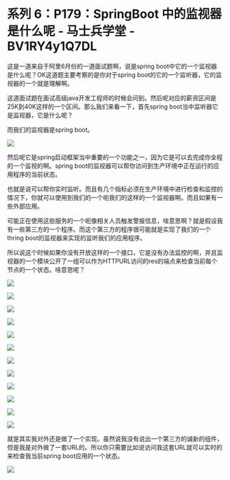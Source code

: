 # 系列 6：P179：SpringBoot 中的监视器是什么呢 - 马士兵学堂 - BV1RY4y1Q7DL

这是一道来自于阿里6月份的一道面试题啊，说是spring boot中它的一个监视器是什么呢？OK这道题主要考察的是你对于spring boot的它的一个监听器，它的监视器的一个就是理解啊。

这道面试题在面试高级java开发工程师的时候会问到。然后呢对应的薪资区间是25K到40K这样的一个区间。那么我们来看一下，首先spring boot当中监听器它是监视器，它是什么呢？

而我们的监视器是spring boot。

![](img/4d659dcb9ab7947457ff12cd17f2566a_1.png)

然后呢它是spring启动框架当中重要的一个功能之一，因为它是可以去完成你全程的一个监视的啊。spring boot的监视器可以帮你访问到生产环境中正在运行的应用程序的当前状态。

也就是说可以帮你实时监听。而且有几个指标必须在生产环境中进行检查和监控的情况下，你就可以使用到我们的一个呃我们的这样的一个监视器啊。而且如果有一些外部应用。

可能正在使用这些服务的一个呃像相关人员触发警报信息，啥意思啊？就是假设我有一些第三方的一个程序。而这个第三方的程序很可能就是实现了我们的一个thring boot的监视器来实现的监听我们的应用程序。

所以说这个时候如果你没有开放这样的一个接口，它是没有办法监控的啊，并且监视器的一个模块公开了一组可以作为HTTPURL访问的res的端点来检查当前每个节点的一个状态。啥意思呢？



![](img/4d659dcb9ab7947457ff12cd17f2566a_3.png)

![](img/4d659dcb9ab7947457ff12cd17f2566a_4.png)

![](img/4d659dcb9ab7947457ff12cd17f2566a_5.png)

![](img/4d659dcb9ab7947457ff12cd17f2566a_6.png)

![](img/4d659dcb9ab7947457ff12cd17f2566a_7.png)

![](img/4d659dcb9ab7947457ff12cd17f2566a_8.png)

![](img/4d659dcb9ab7947457ff12cd17f2566a_9.png)

![](img/4d659dcb9ab7947457ff12cd17f2566a_10.png)

![](img/4d659dcb9ab7947457ff12cd17f2566a_11.png)

![](img/4d659dcb9ab7947457ff12cd17f2566a_12.png)

![](img/4d659dcb9ab7947457ff12cd17f2566a_13.png)

![](img/4d659dcb9ab7947457ff12cd17f2566a_14.png)

就是其实我对外还是做了一个实现。虽然说我没有说出一个第三方的诚新的组件，但是我是对外做了一套URL的。所以你只需要比如说访问我这套URL就可以实时的来检查我当前spring boot应用的一个状态。



![](img/4d659dcb9ab7947457ff12cd17f2566a_16.png)